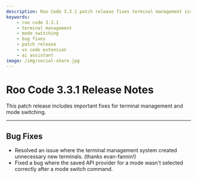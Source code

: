 ```yaml
---
description: Roo Code 3.3.1 patch release fixes terminal management issues and mode switching bugs for improved stability and performance.
keywords:
    - roo code 3.3.1
    - terminal management
    - mode switching
    - bug fixes
    - patch release
    - vs code extension
    - ai assistant
image: /img/social-share.jpg
---
```


# Roo Code 3.3.1 Release Notes

This patch release includes important fixes for terminal management and mode switching.

---

## Bug Fixes

- Resolved an issue where the terminal management system created unnecessary new terminals. (thanks evan-fannin!)
- Fixed a bug where the saved API provider for a mode wasn't selected correctly after a mode switch command.
